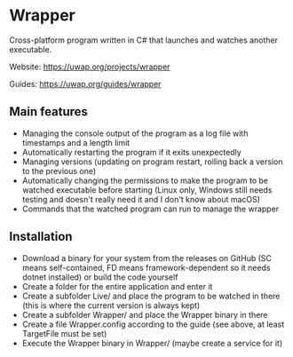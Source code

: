 # Wrapper
Cross-platform program written in C# that launches and watches another executable.

Website: https://uwap.org/projects/wrapper

Guides: https://uwap.org/guides/wrapper

## Main features
- Managing the console output of the program as a log file with timestamps and a length limit
- Automatically restarting the program if it exits unexpectedly
- Managing versions (updating on program restart, rolling back a version to the previous one)
- Automatically changing the permissions to make the program to be watched executable before starting (Linux only, Windows still needs testing and doesn't really need it and I don't know about macOS)
- Commands that the watched program can run to manage the wrapper

## Installation
- Download a binary for your system from the releases on GitHub (SC means self-contained, FD means framework-dependent so it needs dotnet installed) or build the code yourself
- Create a folder for the entire application and enter it
- Create a subfolder Live/ and place the program to be watched in there (this is where the current version is always kept)
- Create a subfolder Wrapper/ and place the Wrapper binary in there
- Create a file Wrapper.config according to the guide (see above, at least TargetFile must be set)
- Execute the Wrapper binary in Wrapper/ (maybe create a service for it)
